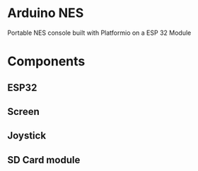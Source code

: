 # Arduino NES

Portable NES console built with Platformio on a ESP 32 Module

# Components

## ESP32

## Screen

## Joystick

## SD Card module
